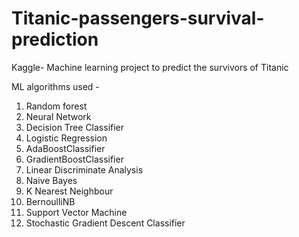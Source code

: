 # Titanic-passengers-survival-prediction
Kaggle- Machine learning project to predict the survivors of Titanic

ML algorithms used - 
1. Random forest
2. Neural Network
3. Decision Tree Classifier
4. Logistic Regression
5. AdaBoostClassifier
6. GradientBoostClassifier
7. Linear Discriminate Analysis
8. Naive Bayes
9. K Nearest Neighbour
10. BernoulliNB
11. Support Vector Machine
12. Stochastic Gradient Descent Classifier
